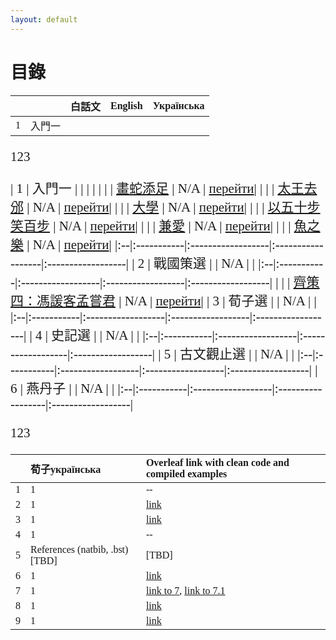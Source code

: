 ```yaml
---
layout: default
---
```

<head>
  <!-- ... -->
  <link rel="stylesheet" type="text/css" href="https://fonts.googleapis.com/earlyaccess/cwtexkai.css">
  <style>
    body {
     font-family: "cwTeXKai", serif;
    }
    p.big {
      line-height: 3;
      font-size: x-large;
    }
    p {
      font-size: 1.5em;
    }
    </style>
</head>

# 目錄

|   |           | 白話文                                           | English   | Українська  |
|:--|:----------|:------------------|:------------------|:------------------|
| 1 | 入門一    |                                                  |            |             |

123


| 1 | 入門一    |                                                  |                    |                                           |
|   |          | [畫蛇添足](./pages/白話文/入門/畫蛇添足.html) | N/A                | [перейти](./pages/українська/вступ/7.html)|
|   |          | [太王去邠](./pages/白話文/入門/太王去邠.html) | N/A                | [перейти](./pages/українська/вступ/8.html)|
|   |          | [大學](./pages/白話文/入門/大學.html) | N/A                | [перейти](./pages/українська/вступ/9.html)|
|   |          | [以五十步笑百步](./docs/pages/白話文/入門/以五十步笑百步.html) | N/A                | [перейти](./docs/pages/українська/вступ/10.html)|
|   |          | [兼愛](./pages/白話文/入門/兼愛.html) | N/A                | [перейти](./pages/українська/вступ/11.html)|
|   |          | [魚之樂](./pages/白話文/入門/魚之樂.html) | N/A                | [перейти](./pages/українська/вступ/12.html)|
|:--|:-----------|:------------------|:------------------|:------------------|
| 2 | 戰國策選    |                                                  | N/A                |                                           |
|:--|:-----------|:------------------|:------------------|:------------------|
|   |          | [齊策四：馮諼客孟嘗君](./pages/白話文/入門/馮諼客孟嘗君.html)        | N/A                                     | [перейти](./pages/українська/стратегії/馮諼客孟嘗君ukr.html)|
| 3 | 荀子選    |                                                  | N/A                |                                           |
|:--|:-----------|:------------------|:------------------|:------------------|
| 4 | 史記選    |                                                  | N/A                |                                           |
|:--|:-----------|:------------------|:------------------|:------------------|
| 5 | 古文觀止選 |                                                  | N/A                |                                       |
|:--|:-----------|:------------------|:------------------|:------------------|
| 6 | 燕丹子    |                                                  | N/A                |                                       |
|:--|:-----------|:------------------|:------------------|:------------------|


123

|   | 荀子українська          | Overleaf link with clean code and compiled examples    |
|:--|:---------------------------------------------------------------|:------------------|
| 1 | 1                  | -- |
| 2 | 1            | [link](https://www.overleaf.com/read/pwvbtzfknmcj)   |
| 3 | 1                     | [link](https://www.overleaf.com/read/pncdfwhgdqzx)      |
| 4 | 1         | -- |
| 5 | References (natbib, .bst) [TBD]                                            | [TBD] |
| 6 | 1 | [link](https://www.overleaf.com/read/nsvwmfnjzsyg) |
| 7 | 1          | [link to 7](https://www.overleaf.com/read/vqysvzvqjkxx), [link to 7.1](https://www.overleaf.com/read/srvqkqcwwhgj) |
| 8 | 1             | [link](https://www.overleaf.com/read/zzpsdkpsyrcc) |
| 9 | 1                             | [link](https://www.overleaf.com/read/rncbfbxchcvs) |
